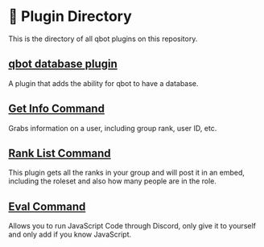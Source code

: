 # 📁 Plugin Directory   
This is the directory of all qbot plugins on this repository.

## [qbot database plugin](/qbot_database_plugin/)   
A plugin that adds the ability for qbot to have a database.

## [Get Info Command](/getinfo/)   
Grabs information on a user, including group rank, user ID, etc.

## [Rank List Command](/ranklist/)   
This plugin gets all the ranks in your group and will post it in an embed, including the roleset and also how many people are in the role.

## [Eval Command](/eval_plugin/)   
Allows you to run JavaScript Code through Discord, only give it to yourself and only add if you know JavaScript.
